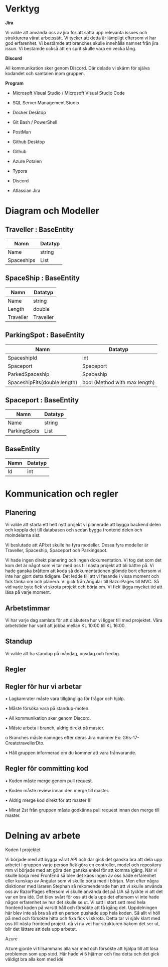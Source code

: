 # **Verktyg**

**Jira**

Vi valde att använda oss av jira för att sätta upp relevanta issues och strukturera vårat arbetssätt. Vi tycker att detta är lämpligt eftersom vi har god erfarenhet. Vi bestämde att branches skulle innehålla namnet från jira issun. Vi bestämde också att en sprit skulle vara en vecka lång. 

**Discord**

All kommunikation sker genom Discord. Där delade vi skärm för själva kodandet och samtalen inom gruppen.

**Program**

- Microsoft Visual Studio / Microsoft Visual Studio Code

- SQL Server Management Studio

- Docker Desktop

- Git Bash / PowerShell

- PostMan

- Github Desktop

- Github

- Azure Potalen

- Typora

- Discord

- Atlassian Jira

  

# Diagram och Modeller

## Traveller : BaseEntity

| Namn       | Datatyp         |
| ---------- | --------------- |
| Name       | string          |
| Spaceships | List<Spaceship> |

## SpaceShip : BaseEntity

| Namn      | Datatyp   |
| --------- | --------- |
| Name      | string    |
| Length    | double    |
| Traveller | Traveller |

## ParkingSpot : BaseEntity

| Namn                         | Datatyp                       |
| ---------------------------- | ----------------------------- |
| SpaceshipId                  | int                           |
| Spaceport                    | Spaceport                     |
| ParkedSpaceship              | Spaceship                     |
| SpaceshipFits(double length) | bool (Method with max length) |

## Spaceport : BaseEntity

| Namn         | Datatyp           |
| ------------ | ----------------- |
| Name         | string            |
| ParkingSpots | List<Parkingspot> |

## BaseEntity

| Namn | Datatyp |
| ---- | ------- |
| Id   | int     |



# Kommunication och regler

## **Planering**

Vi valde att starta ett helt nytt projekt vi planerade att bygga backend delen och koppla det till databasen och sedan bygga frontend delen och molndelarna sist.

Vi beslutade att API:et skulle ha fyra modeller. Dessa fyra modeller är Traveller, Spaceship, Spaceport och Parkingspot.

Vi hade ingen direkt planering och ingen dokumentation. Vi tog det som det kom det är något som vi tar med oss till nästa projekt att bli bättre på. Vi hade ganska bråttom  att koda så dokumentationen glömde bort eftersom vi inte har gjort detta tidigare. Det ledde till att vi fasande i vissa moment och fick tänka om och planera. Vi gick från Angular till RazorPages till MVC. Så vid varje byte fick vi skrota projekt och börja om. Vi fick lägga mycket tid att läsa på varje moment. 

## **Arbetstimmar**

Vi har varje dag samlats för att diskutera hur vi ligger till med projektet. Våra arbetstider har varit att jobba mellan KL 10:00 till KL 16:00.

## **Standup**

Vi valde att ha standup på måndag, onsdag och fredag.

## **Regler**

## **Regler för hur vi arbetar**

• Lagkamrater måste vara tillgängliga för frågor och hjälp.

• Måste försöka vara på standup-möten.

• All kommunikation sker genom Discord.

• Måste arbeta i branch, aldrig direkt på master.

 o Branches måste namnges efter deras Jira nummer Ex: G6s-17-CreatetravellerDto.

• Håll gruppen informerad om du kommer att vara frånvarande.

 

## **Regler för committing kod**

• Koden måste merge genom pull request.

• Koden måste review innan den merge till master.

• Aldrig merge kod direkt för att master !!! 

• Minst 2st från gruppen måste godkänna pull request innan den merge till master.



# Delning av arbete

Koden I projektet

Vi började med att bygga vårat API och där gick det ganska bra att dela upp arbetet i gruppen varje person fick göra en controller, model och repository mm vi började med att göra den ganska enkel för att komma igång. När vi skulle börja med FrontEnd så blev det kaos ingen av oss hade erfarenhet eller kunskap av Angular som vi skulle börja med i början. Men efter några disktioner med läraren Stephan så rekomenderade han att vi skulle använda oss av RazorPages eftersom vi skulle använda det på LIA så tyckte vi att det var en bra idé. Det blev svårt för oss att dela upp det eftersom vi inte hade någon erfarenhet av hur det skulle se ut. Vi satt i stort sett med hela frontend koden på varsitt håll och försökte att få igång det. Uppdelningen här blev inte så bra så att en person pushade upp hela koden. Så allt vi höll på med och försökte hitta och fixa fick vi skrota. Detta tar vi själv klart med oss till nästa frontend projekt, då vi nu vet hur strukturen bakom det ser ut, blir det lättare att dela upp arbetet. 

Azure

Azure gjorde vi tillsammans alla var med och försökte att hjälpa till att lösa problemen som upp stod. Här hade vi 5 hjärnor och fixa detta och det gick väldigt bra alla kom med idé 

